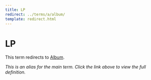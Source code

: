 ```yaml
---
title: LP
redirect: ../terms/a/album/
template: redirect.html
---
```


# LP

This term redirects to [Album](../terms/a/album/).

*This is an alias for the main term. Click the link above to view the full definition.*
